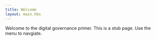 ```yaml
---
title: Welcome
layout: main.hbs
---
```


Welcome to the digital governance primer. This is a stub page. Use the menu to navgiate.